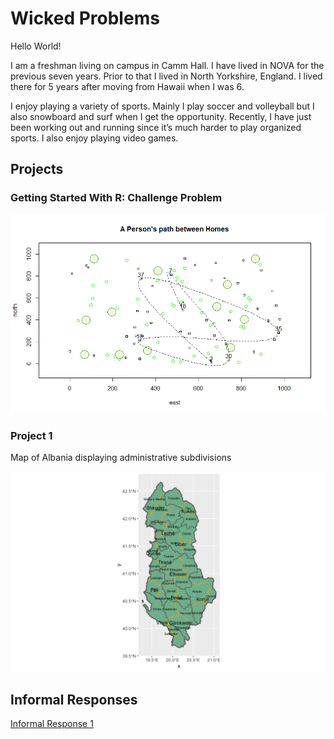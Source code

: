 # Wicked Problems

Hello World! 

I am a freshman living on campus in Camm Hall. I have lived in NOVA for the previous seven years. Prior to that I lived in North Yorkshire, England. I lived there for 5 years after moving from Hawaii when I was 6. 

I enjoy playing a variety of sports. Mainly I play soccer and volleyball but I also snowboard and surf when I get the opportunity. Recently, I have just been working out and running since it’s much harder to play organized sports. I also enjoy playing video games.

## Projects

### Getting Started With R: Challenge Problem

![](challengeproblem.png)

### Project 1

Map of Albania displaying administrative subdivisions

![](albania.png)

## Informal Responses

[Informal Response 1](InformalResponse1.md)








